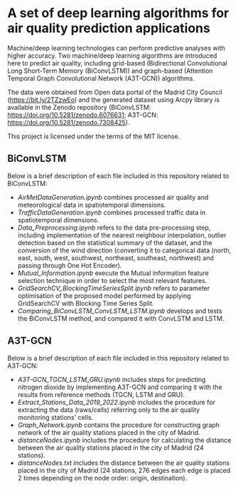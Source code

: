 # A set of deep learning algorithms for air quality prediction applications

Machine/deep learning technologies can perform predictive analyses with higher accuracy. Two machine/deep learning algorithms are introduced here to predict air quality, including grid-based (Bidirectional Convolutional Long Short-Term Memory (BiConvLSTM)) and graph-based (Attention Temporal Graph Convolutional Network (A3T-GCN)) algorithms. 

The data were obtained from Open data portal of the Madrid City Council (https://bit.ly/2TZzwEo) and the generated dataset using Arcpy library is available in the Zenodo repository (BiConvLSTM: https://doi.org/10.5281/zenodo.6076631; A3T-GCN: https://doi.org/10.5281/zenodo.7308425).

This project is licensed under the terms of the MIT license.

## BiConvLSTM

Below is a brief description of each file included in this repository related to BiConvLSTM:

- _AirMetDataGeneration.ipynb_  combines processed air quality and meteorological data in spatiotemporal dimensions.
- _TrafficDataGeneration.ipynb_  combines processed traffic data in spatiotemporal dimensions.
- _Data\_Preprocessing.ipynb_ refers to the data pre-processing step, including implementation of the nearest neighbour interpolation, outlier detection based on the statistical summary of the dataset, and the conversion of the wind direction (converting it to categorical data (north, east, south, west, southwest, northeast, southeast, northwest) and passing through One Hot Encoder). 
- _Mutual\_Information.ipynb_ execute the Mutual information feature selection technique in order to select the most relevant features. 
- _GridSearchCV\_BlockingTimeSeriesSplit.ipynb_ refers to parameter optimisation of the proposed model performed by applying GridSearchCV with Blocking Time Series Split. 
- _Comparing\_BiConvLSTM\_ConvLSTM\_LSTM.ipynb_ develops and tests the BiConvLSTM method, and compared it with ConvLSTM and LSTM. 

## A3T-GCN

Below is a brief description of each file included in this repository related to A3T-GCN:

- _A3T-GCN_TGCN_LSTM_GRU.ipynb_ includes steps for predicting nitrogen dioxide by implementing A3T-GCN and comparing it with the results from reference methods (TGCN, LSTM and GRU).
- _Extract_Stations_Data_2019_2022.ipynb_ includes the procedure for extracting the data (raws/cells) referring only to the air quality monitoring stations' cells. 
- _Graph_Network.ipynb_ contains the procedure for constructing graph network of the air quality stations placed in the city of Madrid.
- _distanceNodes.ipynb_ includes the procedure for calculating the distance between the air quality stations placed in the city of Madrid (24 stations).
- _distanceNodes.txt_ includes the distance between the air quality stations placed in the city of Madrid (24 stations, 276 edges each edge is placed 2 times depending on the node order: origin, destination).








